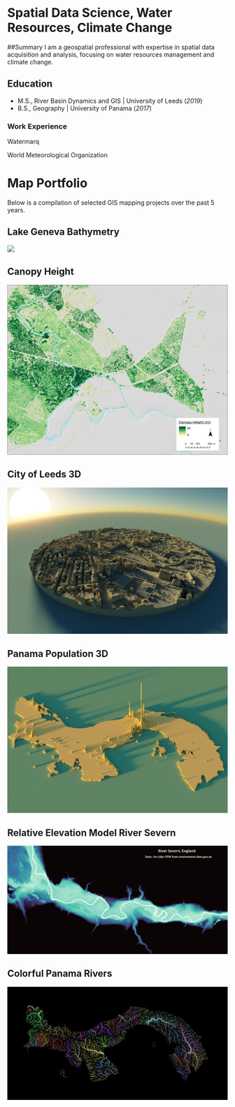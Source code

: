 # Spatial Data Science, Water Resources, Climate Change
##Summary
I am a geospatial professional with expertise in spatial data acquisition and analysis, focusing on water resources management and climate change.

## Education							       		
- M.S., River Basin Dynamics and GIS	| University of Leeds (_2019_)	 			        		
- B.S., Geography | University of Panama (_2017_)

### Work Experience
Watermarq

World Meteorological Organization

# Map Portfolio
Below is a compilation of selected GIS mapping projects over the past 5 years. 





## Lake Geneva Bathymetry
![](assets/lake_Gneva.png)

## Canopy Height
![](assets/canopy_height.png)

## City of Leeds 3D
![](assets/leeds_3d.png)

## Panama Population 3D
![](assets/population_3D.png)

## Relative Elevation Model River Severn
![](assets/REM_severn1.jpg)

## Colorful Panama Rivers
![](assets/panama_rivers.png)






